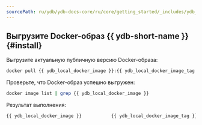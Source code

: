 ```yaml
---
sourcePath: ru/ydb/ydb-docs-core/ru/core/getting_started/_includes/ydb_docker/02_install.md
---
```

## Выгрузите Docker-образ {{ ydb-short-name }} {#install}

Выгрузите актуальную публичную версию Docker-образа:

```bash
docker pull {{ ydb_local_docker_image }}:{{ ydb_local_docker_image_tag }}
```

Проверьте, что Docker-образ успешно выгружен:

```bash
docker image list | grep {{ ydb_local_docker_image }}
```

Результат выполнения:

```bash
{{ ydb_local_docker_image }}           {{ ydb_local_docker_image_tag }}   b73c5c1441af   2 months ago   793MB
```
